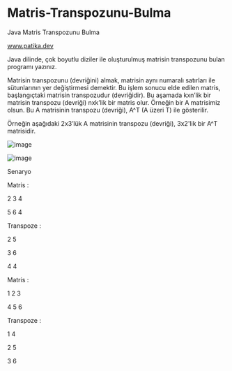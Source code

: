 # Matris-Transpozunu-Bulma
Java Matris Transpozunu Bulma

www.patika.dev

Java dilinde, çok boyutlu diziler ile oluşturulmuş matrisin transpozunu bulan programı yazınız.

Matrisin transpozunu (devriğini) almak, matrisin aynı numaralı satırları ile sütunlarının yer değiştirmesi demektir. Bu işlem sonucu elde edilen matris, başlangıçtaki matrisin transpozudur (devriğidir). Bu aşamada kxn’lik bir matrisin transpozu (devriği) nxk’lik bir matris olur. Örneğin bir A matrisimiz olsun. Bu A matrisinin transpozu (devriği), A^T (A üzeri T) ile gösterilir.

Örneğin aşağıdaki 2x3’lük A matrisinin transpozu (devriği), 3x2'lik bir A^T matrisidir.

![image](https://user-images.githubusercontent.com/123991935/224836654-22413c9f-fb26-41e0-a2df-21b1db6730d5.png)

![image](https://user-images.githubusercontent.com/123991935/224836667-8677d288-25e1-4419-8273-92b759d30140.png)

Senaryo

Matris : 

2    3    4    

5    6    4    

Transpoze : 

2    5    

3    6    

4    4    


Matris : 

1    2    3    

4    5    6    

Transpoze : 

1    4    

2    5    

3    6    
